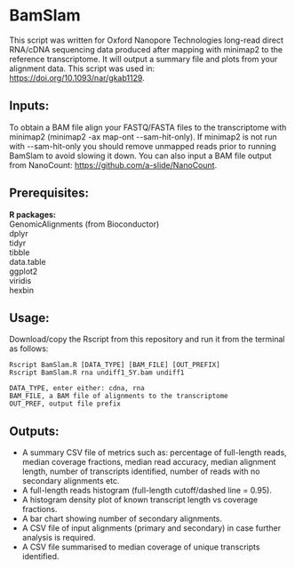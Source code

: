 # BamSlam
This script was written for Oxford Nanopore Technologies long-read direct RNA/cDNA sequencing data produced after mapping with minimap2 to the reference transcriptome. It will output a summary file and plots from your alignment data. This script was used in: https://doi.org/10.1093/nar/gkab1129.

## Inputs:
To obtain a BAM file align your FASTQ/FASTA files to the transcriptome with minimap2 (minimap2 -ax map-ont --sam-hit-only). If minimap2 is not run with --sam-hit-only you should remove unmapped reads prior to running BamSlam to avoid slowing it down. You can also input a BAM file output from NanoCount: https://github.com/a-slide/NanoCount.

## Prerequisites:
<b>R packages:</b><br>
GenomicAlignments (from Bioconductor)<br>
dplyr<br>
tidyr<br>
tibble<br>
data.table<br>
ggplot2<br>
viridis <br>
hexbin<br>

## Usage:
Download/copy the Rscript from this repository and run it from the terminal as follows: <br>

```
Rscript BamSlam.R [DATA_TYPE] [BAM_FILE] [OUT_PREFIX]
Rscript BamSlam.R rna undiff1_5Y.bam undiff1

DATA_TYPE, enter either: cdna, rna
BAM_FILE, a BAM file of alignments to the transcriptome
OUT_PREF, output file prefix
```

## Outputs:
- A summary CSV file of metrics such as: percentage of full-length reads, median coverage fractions, median read accuracy, median alignment length, number of transcripts identified, number of reads with no secondary alignments etc.
- A full-length reads histogram (full-length cutoff/dashed line = 0.95). 
- A histogram density plot of known transcript length vs coverage fractions. 
- A bar chart showing number of secondary alignments.
- A CSV file of input alignments (primary and secondary) in case further analysis is required.
- A CSV file summarised to median coverage of unique transcripts identified.
